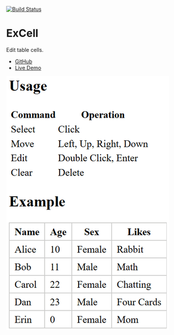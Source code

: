 [![Build Status](https://travis-ci.org/ginpei/excell.svg?branch=master)](https://travis-ci.org/ginpei/excell)

# ExCell

Edit table cells.

- [GitHub](https://github.com/ginpei/excell)
- [Live Demo](http://ginpei.github.io/excell/)

![A demo animation](demo.gif)
